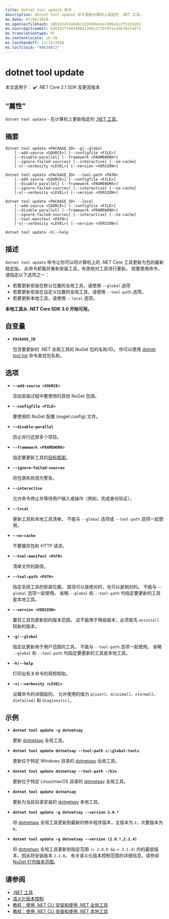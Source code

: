 ```yaml
---
title: dotnet tool update 命令
description: dotnet tool update 命令更新计算机上指定的 .NET 工具。
ms.date: 07/08/2020
ms.openlocfilehash: 18b153e53a6dbcb32e50ae4a7d06a1c2f53d1eb5
ms.sourcegitcommit: b201d177e01480a139622f3bf8facd367657a472
ms.translationtype: HT
ms.contentlocale: zh-CN
ms.lasthandoff: 11/15/2020
ms.locfileid: "94634072"
---
```

# <a name="dotnet-tool-update"></a>dotnet tool update

本文适用于： ✔️ .NET Core 2.1 SDK 及更高版本

## <a name="name"></a>“属性”

`dotnet tool update` - 在计算机上更新指定的 [.NET 工具](global-tools.md)。

## <a name="synopsis"></a>摘要

```dotnetcli
dotnet tool update <PACKAGE_ID> -g|--global
    [--add-source <SOURCE>] [--configfile <FILE>]
    [--disable-parallel] [--framework <FRAMEWORK>]
    [--ignore-failed-sources] [--interactive] [--no-cache]
    [-v|--verbosity <LEVEL>] [--version <VERSION>]

dotnet tool update <PACKAGE_ID> --tool-path <PATH>
    [--add-source <SOURCE>] [--configfile <FILE>]
    [--disable-parallel] [--framework <FRAMEWORK>]
    [--ignore-failed-sources] [--interactive] [--no-cache]
    [-v|--verbosity <LEVEL>] [--version <VERSION>]

dotnet tool update <PACKAGE_ID> --local
    [--add-source <SOURCE>] [--configfile <FILE>]
    [--disable-parallel] [--framework <FRAMEWORK>]
    [--ignore-failed-sources] [--interactive] [--no-cache]
    [--tool-manifest <PATH>]
    [-v|--verbosity <LEVEL>] [--version <VERSION>]

dotnet tool update -h|--help
```

## <a name="description"></a>描述

`dotnet tool update` 命令让你可以将计算机上的 .NET Core 工具更新为包的最新稳定版。 此命令卸载并重新安装工具，有效地对工具进行更新。 若要使用命令，请指定以下选项之一：

* 若要更新安装在默认位置的全局工具，请使用 `--global` 选项
* 若要更新安装在自定义位置的全局工具，请使用 `--tool-path` 选项。
* 若要更新本地工具，请使用 `--local` 选项。

**本地工具从 .NET Core SDK 3.0 开始可用。**

## <a name="arguments"></a>自变量

- **`PACKAGE_ID`**

  包含要更新的 .NET 全局工具的 NuGet 包的名称/ID。 你可以使用 [dotnet tool list](dotnet-tool-list.md) 命令查找包名称。

## <a name="options"></a>选项

- **`--add-source <SOURCE>`**

  添加安装过程中要使用的其他 NuGet 包源。

- **`--configfile <FILE>`**

  要使用的 NuGet 配置 (nuget.config) 文件。

- **`--disable-parallel`**

  防止并行还原多个项目。

- **`--framework <FRAMEWORK>`**

  指定要更新工具的[目标框架](../../standard/frameworks.md)。

- **`--ignore-failed-sources`**

  将包源失败视为警告。

- **`--interactive`**

  允许命令停止并等待用户输入或操作（例如，完成身份验证）。

- **`--local`**

  更新工具和本地工具清单。 不能与 `--global` 选项或 `--tool-path` 选项一起使用。

- **`--no-cache`**

  不要缓存包和 HTTP 请求。

- **`--tool-manifest <PATH>`**

  清单文件的路径。

- **`--tool-path <PATH>`**

  指定全局工具的安装位置。 路径可以是绝对的，也可以是相对的。 不能与 `--global` 选项一起使用。 省略 `--global` 和 `--tool-path` 均指定要更新的工具是本地工具。

- **`--version <VERSION>`**

  要将工具包更新到的版本范围。 这不能用于降级版本，必须首先 `uninstall` 较新的版本。

- **`-g|--global`**

  指定此更新用于用户范围的工具。 不能与 `--tool-path` 选项一起使用。 省略 `--global` 和 `--tool-path` 均指定要更新的工具是本地工具。

- **`-h|--help`**

  打印出有关命令的简短帮助。

- **`-v|--verbosity <LEVEL>`**

  设置命令的详细级别。 允许使用的值为 `q[uiet]`、`m[inimal]`、`n[ormal]`、`d[etailed]` 和 `diag[nostic]`。

## <a name="examples"></a>示例

- **`dotnet tool update -g dotnetsay`**

  更新 [dotnetsay](https://www.nuget.org/packages/dotnetsay/) 全局工具。

- **`dotnet tool update dotnetsay --tool-path c:\global-tools`**

  更新位于特定 Windows 目录的 [dotnetsay](https://www.nuget.org/packages/dotnetsay/) 全局工具。

- **`dotnet tool update dotnetsay --tool-path ~/bin`**

  更新位于特定 Linux/macOS 目录的 [dotnetsay](https://www.nuget.org/packages/dotnetsay/) 全局工具。

- **`dotnet tool update dotnetsay`**

  更新为当前目录安装的 [dotnetsay](https://www.nuget.org/packages/dotnetsay/) 本地工具。

- **`dotnet tool update -g dotnetsay --version 2.0.*`**

  将 [dotnetsay](https://www.nuget.org/packages/dotnetsay/) 全局工具更新到最新的修补程序版本，主版本为 `2`，次要版本为 `0`。

- **`dotnet tool update -g dotnetsay --version (2.0.*,2.1.4)`**

  将 [dotnetsay](https://www.nuget.org/packages/dotnetsay/) 全局工具更新到指定范围 `(> 2.0.0 && < 2.1.4)` 内的最低版本，因此将安装版本 `2.1.0`。 有关语义化版本控制范围的详细信息，请参阅 [NuGet 打包版本范围](/nuget/concepts/package-versioning#version-ranges)。

## <a name="see-also"></a>请参阅

- [.NET 工具](global-tools.md)
- [语义化版本控制](https://semver.org)
- [教程：使用 .NET CLI 安装和使用 .NET 全局工具](global-tools-how-to-use.md)
- [教程：使用 .NET CLI 安装和使用 .NET 本地工具](local-tools-how-to-use.md)
